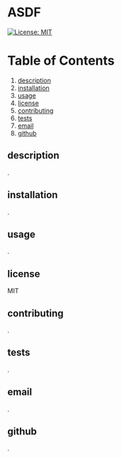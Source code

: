 # ASDF
  [![License: MIT](https://img.shields.io/badge/License-MIT-yellow.svg)](https://opensource.org/licenses/MIT)
# Table of Contents
1. [description](#description)
2. [installation](#installation)
3. [usage](#usage)
4. [license](#license)
5. [contributing](#contributing)
6. [tests](#tests)
7. [email](#email)
8. [github](#github)
## description
.
## installation
.
## usage
.
## license
MIT
## contributing
.
## tests
.
## email
.
## github
.

